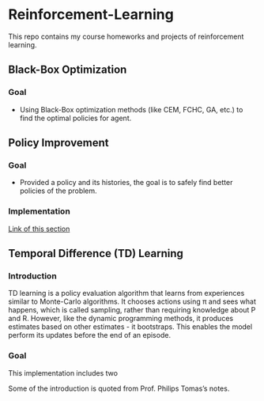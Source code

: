 # Reinforcement-Learning

This repo contains my course homeworks and projects of reinforcement learning.

## Black-Box Optimization
### Goal
- Using Black-Box optimization methods (like CEM, FCHC, GA, etc.) to find the optimal policies for agent.


## Policy Improvement
### Goal
- Provided a policy and its histories, the goal is to safely find better policies of the problem.
### Implementation
[Link of this section](https://github.com/RiverLeeGitHub/Reinforcement-Learning/blob/master/PolicyImprovement/readme.txt)

## Temporal Difference (TD) Learning 
### Introduction
TD learning is a policy evaluation algorithm that learns from experiences similar to Monte-Carlo algorithms. It chooses actions using π and sees what happens, which is called sampling, rather than requiring knowledge about P and R. However, like the dynamic programming methods, it produces estimates based on other estimates - it bootstraps. This enables the model perform its updates before the end of an episode.
### Goal
This implementation includes two 

Some of the introduction is quoted from Prof. Philips Tomas’s notes.
